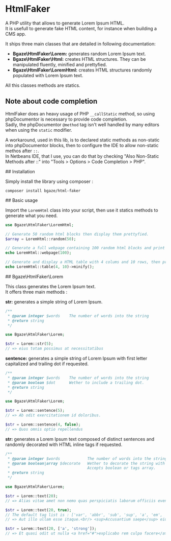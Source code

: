# HtmlFaker


A PHP utility that allows to generate Lorem Ipsum HTML.  
It is usefull to generate fake HTML content, for instance when building a CMS app.

It ships three main classes that are detailed in following documentation:

+ **Bgaze\HtmlFaker\Lorem:** generates random Lorem Ipsum text.
+ **Bgaze\HtmlFaker\Html:** creates HTML structures. They can be manipulated fluently, minified and prettyfied.
+ **Bgaze\HtmlFaker\LoremHtml:** creates HTML structures randomly populated with Lorem Ipsum text.

All this classes methods are statics. 


## Note about code completion


HtmlFaker does an heavy usage of PHP `__callStatic` method, so using phpDocumentor is necessary to provide code completion.  
Sadly, the phpDocumentor `@method` tag isn't well handled by many editors when using the `static` modifier.

A workaround, used in this lib, is to declared static methods as non-static into phpDocumentor blocks, 
then to configure the IDE to allow non-static methos after `::`.  
In Netbeans IDE, that I use, you can do that by checking "Also Non-Static Methods after ::" into "Tools > Options > Code Completion > PHP".


## Installation


Simply install the library using composer :

```
composer install bgaze/html-faker
```


## Basic usage


Import the `LoremHtml` class into your script, then use it statics methods to generate what you need.

```php
use Bgaze\HtmlFaker\LoremHtml;

// Generate 50 random html blocks then display them prettyfied.
$array = LoremHtml::random(50);

// Generate a full webpage containing 100 random html blocks and print it prettyfied.
echo LoremHtml::webpage(100);

// Generate and display a HTML table with 4 colums and 10 rows, then print it minified.
echo LoremHtml::table(4, 10)->minify();
```


## Bgaze\HtmlFaker\Lorem


This class generates the Lorem Ipsum text.  
It offers three main methods :

**str:** generates a simple string of Lorem Ipsum.

```php
/**
 * @param integer $words    The number of words into the string
 * @return string
 */

use Bgaze\HtmlFaker\Lorem;

$str = Lorem::str(5);
// => eius totam possimus at necessitatibus
```

**sentence:** generates a simple string of Lorem Ipsum with first letter capitalized and trailing dot if requested.

```php
/**
 * @param integer $words    The number of words into the string
 * @param boolean $dot      Wether to include a trailing dot.
 * @return string
 */

use Bgaze\HtmlFaker\Lorem;

$str = Lorem::sentence(5);
// => Ab odit exercitationem id doloribus.

$str = Lorem::sentence(4, false);
// => Quos omnis optio repellendus
```

**str:** generates a Lorem Ipsum text composed of distinct sentences and randomly decorated with HTML inline tags if requested.

```php
/**
 * @param integer $words            The number of words into the string
 * @param boolean|array $decorate   Wether to decorate the string with inline html tags
 *                                  Accepts boolean or tags array. 
 * @return string
 */

use Bgaze\HtmlFaker\Lorem;

$str = Lorem::text(20);
// => Alias vitae amet non nemo quas perspiciatis laborum officiis eveniet delectus. Sit neque suscipit autem id vero. Corrupti assumenda accusamus.

$str = Lorem::text(20, true);
// The default tag list is : ['var', 'abbr', 'sub', 'sup', 'a', 'em', 'strong', 'small', 's', 'q', 'i', 'b', 'u', 'mark', 'br']
// => Aut illo ullam esse itaque.<br/> <sup>Accusantium saepe</sup> eius veniam iusto reiciendis consequuntur dolorem minima <i>harum libero</i> officiis velit tempora totam.

$str = Lorem::text(20, ['a', 'strong']);
// => Et quasi odit ut nulla <a href="#">explicabo rem culpa facere</a> doloremque sequi nihil accusamus delectus <strong>ullam voluptatum</strong> id harum delectus aliquid.
```

